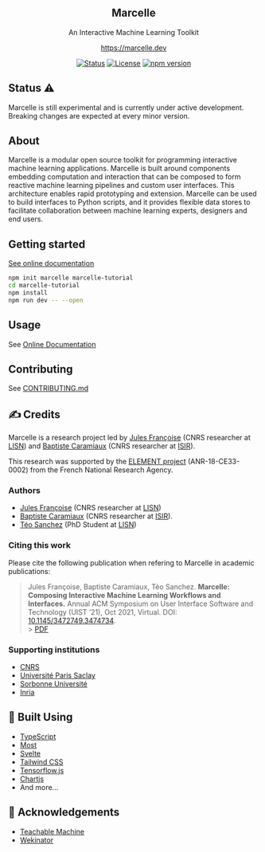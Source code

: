 <h2 align="center">Marcelle</h2>

<p align="center">An Interactive Machine Learning Toolkit</p>
<p align="center"><a href="https://marcelle.dev" target="_blank">https://marcelle.dev</a></p>
<div align="center">

[![Status](https://img.shields.io/badge/status-active-success.svg)]()
[![License](https://img.shields.io/badge/license-MIT-blue.svg)](/LICENSE)
[![npm version](https://img.shields.io/npm/v/@marcellejs/core)]()

</div>

## Status ⚠️

Marcelle is still experimental and is currently under active development. Breaking changes are expected at every minor version.

## About

Marcelle is a modular open source toolkit for programming interactive machine learning applications. Marcelle is built around components embedding computation and interaction that can be composed to form reactive machine learning pipelines and custom user interfaces. This architecture enables rapid prototyping and extension. Marcelle can be used to build interfaces to Python scripts, and it provides flexible data stores to facilitate collaboration between machine learning experts, designers and end users.

## Getting started

[See online documentation](https://marcelle.dev/guide/)

```bash
npm init marcelle marcelle-tutorial
cd marcelle-tutorial
npm install
npm run dev -- --open
```

## Usage

See [Online Documentation](https://marcelle.dev)

## Contributing

See [CONTRIBUTING.md](./CONTRIBUTING.md)

## ✍️ Credits

Marcelle is a research project led by [Jules Françoise](https://www.julesfrancoise.com/) (CNRS researcher at [LISN](https://www.lisn.upsaclay.fr/)) and [Baptiste Caramiaux](https://baptistecaramiaux.com/) (CNRS researcher at [ISIR](https://hci.isir.upmc.fr/)).

This research was supported by the [ELEMENT project](https://element-project.ircam.fr/) (ANR-18-CE33-0002) from the French National Research Agency.

### Authors

- [Jules Françoise](https://www.julesfrancoise.com/) (CNRS researcher at [LISN](https://www.lisn.upsaclay.fr/))
- [Baptiste Caramiaux](https://baptistecaramiaux.com/) (CNRS researcher at [ISIR](https://hci.isir.upmc.fr/)).
- [Téo Sanchez](https://teo-sanchez.github.io/) (PhD Student at [LISN](https://www.lisn.upsaclay.fr/))

### Citing this work

Please cite the following publication when refering to Marcelle in academic publications:

> Jules Françoise, Baptiste Caramiaux, Téo Sanchez. **Marcelle: Composing Interactive Machine Learning Workflows and Interfaces.** Annual ACM Symposium on User Interface Software and Technology (UIST ’21), Oct 2021, Virtual. DOI: [10.1145/3472749.3474734](https://doi.org/10.1145/3472749.3474734).<br> > [PDF](https://hal.archives-ouvertes.fr/hal-03335115/document)

### Supporting institutions

- [CNRS](https://www.cnrs.fr)
- [Université Paris Saclay](https://www.universite-paris-saclay.fr/)
- [Sorbonne Université](https://www.sorbonne-universite.fr/)
- [Inria](https://www.inria.fr/)

## 🔨 Built Using

- [TypeScript](https://www.typescriptlang.org/)
- [Most](https://github.com/mostjs/core)
- [Svelte](https://svelte.dev/)
- [Tailwind CSS](https://tailwindcss.com/)
- [Tensorflow.js](https://js.tensorflow.org/)
- [Chartjs](https://www.chartjs.org/)
- And more...

## 🎉 Acknowledgements

- [Teachable Machine](https://teachablemachine.withgoogle.com/)
- [Wekinator](http://www.wekinator.org/)
